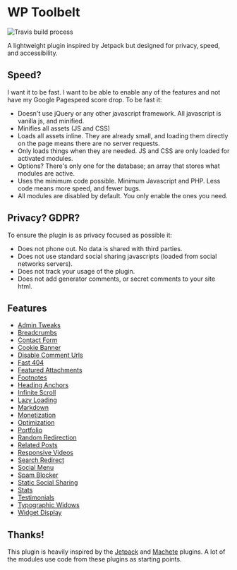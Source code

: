 # WP Toolbelt

![Travis build process](https://travis-ci.com/BinaryMoon/wp-toolbelt.svg?branch=master)

A lightweight plugin inspired by Jetpack but designed for privacy, speed, and accessibility.

## Speed?

I want it to be fast. I want to be able to enable any of the features and not have my Google Pagespeed score drop. To be fast it:

* Doesn't use jQuery or any other javascript framework. All javascript is vanilla js, and minified.
* Minifies all assets (JS and CSS)
* Loads all assets inline. They are already small, and loading them directly on the page means there are no server requests.
* Only loads things when they are needed. JS and CSS are only loaded for activated modules.
* Options? There's only one for the database; an array that stores what modules are active.
* Uses the minimum code possible. Minimum Javascript and PHP. Less code means more speed, and fewer bugs.
* All modules are disabled by default. You only enable the ones you need.

## Privacy? GDPR?

To ensure the plugin is as privacy focused as possible it:

* Does not phone out. No data is shared with third parties.
* Does not use standard social sharing javascripts (loaded from social networks servers).
* Does not track your usage of the plugin.
* Does not add generator comments, or secret comments to your site html.

## Features

* [Admin Tweaks](https://github.com/BinaryMoon/wp-toolbelt/wiki/Admin-Tweaks)
* [Breadcrumbs](https://github.com/BinaryMoon/wp-toolbelt/wiki/Breadcrumbs)
* [Contact Form](https://github.com/BinaryMoon/wp-toolbelt/wiki/Contact-Form)
* [Cookie Banner](https://github.com/BinaryMoon/wp-toolbelt/wiki/Cookie-Banner)
* [Disable Comment Urls](https://github.com/BinaryMoon/wp-toolbelt/wiki/Disable-Comment-Urls)
* [Fast 404](https://github.com/BinaryMoon/wp-toolbelt/wiki/Fast-404)
* [Featured Attachments](https://github.com/BinaryMoon/wp-toolbelt/wiki/Featured-Attachment)
* [Footnotes](https://github.com/BinaryMoon/wp-toolbelt/wiki/Footnotes)
* [Heading Anchors](https://github.com/BinaryMoon/wp-toolbelt/wiki/Heading-Anchor)
* [Infinite Scroll](https://github.com/BinaryMoon/wp-toolbelt/wiki/Infinite-Scroll)
* [Lazy Loading](https://github.com/BinaryMoon/wp-toolbelt/wiki/Lazy-Loading)
* [Markdown](https://github.com/BinaryMoon/wp-toolbelt/wiki/Markdown)
* [Monetization](https://github.com/BinaryMoon/wp-toolbelt/wiki/Monetization)
* [Optimization](https://github.com/BinaryMoon/wp-toolbelt/wiki/Optimization)
* [Portfolio](https://github.com/BinaryMoon/wp-toolbelt/wiki/Portfolio)
* [Random Redirection](https://github.com/BinaryMoon/wp-toolbelt/wiki/Random-Redirect)
* [Related Posts](https://github.com/BinaryMoon/wp-toolbelt/wiki/Related-Posts)
* [Responsive Videos](https://github.com/BinaryMoon/wp-toolbelt/wiki/Responsive-Videos)
* [Search Redirect](https://github.com/BinaryMoon/wp-toolbelt/wiki/Search-Redirect)
* [Social Menu](https://github.com/BinaryMoon/wp-toolbelt/wiki/Social-Menu)
* [Spam Blocker](https://github.com/BinaryMoon/wp-toolbelt/wiki/Spam-Blocker)
* [Static Social Sharing](https://github.com/BinaryMoon/wp-toolbelt/wiki/Static-Social-Sharing)
* [Stats](https://github.com/BinaryMoon/wp-toolbelt/wiki/Stats)
* [Testimonials](https://github.com/BinaryMoon/wp-toolbelt/wiki/Testimonials)
* [Typographic Widows](https://github.com/BinaryMoon/wp-toolbelt/wiki/Typographic-Widows)
* [Widget Display](https://github.com/BinaryMoon/wp-toolbelt/wiki/Widget-Display)

## Thanks!

This plugin is heavily inspired by the [Jetpack](https://github.com/automattic/jetpack) and [Machete](https://github.com/nilovelez/machete/) plugins. A lot of the modules use code from these plugins as starting points.
